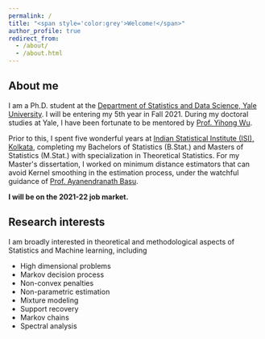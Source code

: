```yaml
---
permalink: /
title: "<span style='color:grey'>Welcome!</span>"
author_profile: true
redirect_from: 
  - /about/
  - /about.html
---
```


## About me

I am a Ph.D. student at the [Department of Statistics and Data Science, Yale University](https://statistics.yale.edu/). I will be entering my 5th year in Fall 2021. During my doctoral studies at Yale, I have been fortunate to be mentored by [Prof. Yihong Wu](http://www.stat.yale.edu/~yw562/). 

Prior to this, I spent five wonderful years at [Indian Statistical Institute (ISI), Kolkata](https://www.isical.ac.in/), completing my Bachelors of Statistics (B.Stat.) and Masters of Statistics (M.Stat.) with specialization in Theoretical Statistics. For my Master's dissertation, I worked on minimum distance estimators that can avoid Kernel smoothing in the estimation process, under the watchful guidance of [Prof. Ayanendranath Basu](https://www.isical.ac.in/~ayanbasu/).

**I will be on the 2021-22 job market.**

## Research interests

I am broadly interested in theoretical and methodological aspects of Statistics and Machine learning, including

* High dimensional problems
* Markov decision process
* Non-convex penalties
* Non-parametric estimation
* Mixture modeling
* Support recovery
* Markov chains 
* Spectral analysis

